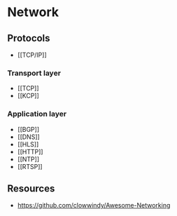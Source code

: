# Network


## Protocols

- [[TCP/IP]]

### Transport layer

- [[TCP]]
- [[KCP]]

### Application layer

- [[BGP]]
- [[DNS]]
- [[HLS]]
- [[HTTP]]
- [[NTP]]
- [[RTSP]]


## Resources

- https://github.com/clowwindy/Awesome-Networking
